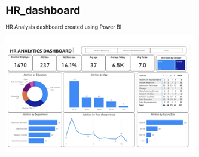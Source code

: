 # HR_dashboard
HR Analysis dashboard created using Power BI

![alt text](https://github.com/UditV13/HR_dashboard/blob/main/Screenshot%202023-09-07%20at%204.23.33%20PM.png)

